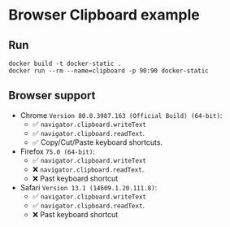 # Browser Clipboard example

## Run
```
docker build -t docker-static .
docker run --rm --name=clipboard -p 90:90 docker-static
```

## Browser support
* Chrome `Version 80.0.3987.163 (Official Build) (64-bit)`:  
    * ✅ `navigator.clipboard.writeText`
    * ✅ `navigator.clipboard.readText`.
    * ✅ Copy/Cut/Paste keyboard shortcuts.
* Firefox `75.0 (64-bit)`:  
    * ✅ `navigator.clipboard.writeText`
    * ❌ `navigator.clipboard.readText`.
    * ❌ Past keyboard shortcut
* Safari `Version 13.1 (14609.1.20.111.8)`:  
    * ✅ `navigator.clipboard.writeText`
    * ✅ `navigator.clipboard.readText`.
    * ❌ Past keyboard shortcut
